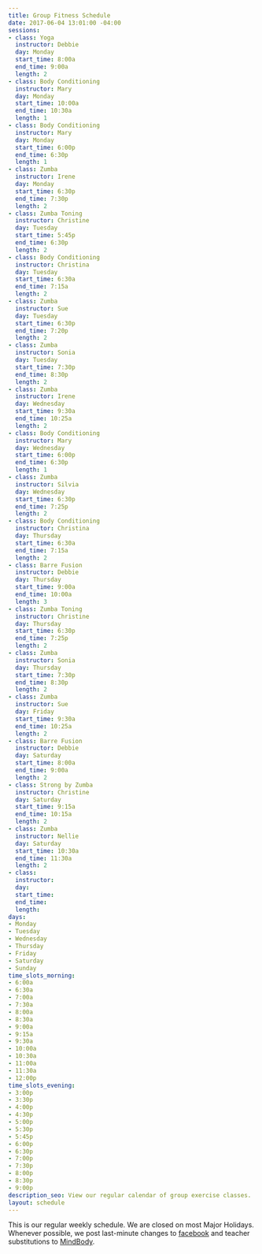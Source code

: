 ```yaml
---
title: Group Fitness Schedule
date: 2017-06-04 13:01:00 -04:00
sessions:
- class: Yoga
  instructor: Debbie
  day: Monday
  start_time: 8:00a
  end_time: 9:00a
  length: 2
- class: Body Conditioning
  instructor: Mary
  day: Monday
  start_time: 10:00a
  end_time: 10:30a
  length: 1
- class: Body Conditioning
  instructor: Mary
  day: Monday
  start_time: 6:00p
  end_time: 6:30p
  length: 1
- class: Zumba
  instructor: Irene
  day: Monday
  start_time: 6:30p
  end_time: 7:30p
  length: 2
- class: Zumba Toning
  instructor: Christine
  day: Tuesday
  start_time: 5:45p
  end_time: 6:30p
  length: 2
- class: Body Conditioning
  instructor: Christina
  day: Tuesday
  start_time: 6:30a
  end_time: 7:15a
  length: 2
- class: Zumba
  instructor: Sue
  day: Tuesday
  start_time: 6:30p
  end_time: 7:20p
  length: 2
- class: Zumba
  instructor: Sonia
  day: Tuesday
  start_time: 7:30p
  end_time: 8:30p
  length: 2
- class: Zumba
  instructor: Irene
  day: Wednesday
  start_time: 9:30a
  end_time: 10:25a
  length: 2
- class: Body Conditioning
  instructor: Mary
  day: Wednesday
  start_time: 6:00p
  end_time: 6:30p
  length: 1
- class: Zumba
  instructor: Silvia
  day: Wednesday
  start_time: 6:30p
  end_time: 7:25p
  length: 2
- class: Body Conditioning
  instructor: Christina
  day: Thursday
  start_time: 6:30a
  end_time: 7:15a
  length: 2
- class: Barre Fusion
  instructor: Debbie
  day: Thursday
  start_time: 9:00a
  end_time: 10:00a
  length: 3
- class: Zumba Toning
  instructor: Christine
  day: Thursday
  start_time: 6:30p
  end_time: 7:25p
  length: 2
- class: Zumba
  instructor: Sonia
  day: Thursday
  start_time: 7:30p
  end_time: 8:30p
  length: 2
- class: Zumba
  instructor: Sue
  day: Friday
  start_time: 9:30a
  end_time: 10:25a
  length: 2
- class: Barre Fusion
  instructor: Debbie
  day: Saturday
  start_time: 8:00a
  end_time: 9:00a
  length: 2
- class: Strong by Zumba
  instructor: Christine
  day: Saturday
  start_time: 9:15a
  end_time: 10:15a
  length: 2
- class: Zumba
  instructor: Nellie
  day: Saturday
  start_time: 10:30a
  end_time: 11:30a
  length: 2
- class: 
  instructor: 
  day: 
  start_time: 
  end_time: 
  length: 
days:
- Monday
- Tuesday
- Wednesday
- Thursday
- Friday
- Saturday
- Sunday
time_slots_morning:
- 6:00a
- 6:30a
- 7:00a
- 7:30a
- 8:00a
- 8:30a
- 9:00a
- 9:15a
- 9:30a
- 10:00a
- 10:30a
- 11:00a
- 11:30a
- 12:00p
time_slots_evening:
- 3:00p
- 3:30p
- 4:00p
- 4:30p
- 5:00p
- 5:30p
- 5:45p
- 6:00p
- 6:30p
- 7:00p
- 7:30p
- 8:00p
- 8:30p
- 9:00p
description_seo: View our regular calendar of group exercise classes.
layout: schedule
---
```


This is our regular weekly schedule. We are closed on most Major Holidays. Whenever possible, we post last-minute changes to [facebook](https://www.facebook.com/Shapeitupfitnessandnutrition) and teacher substitutions to [MindBody](https://clients.mindbodyonline.com/classic/home?studioid=112719).
